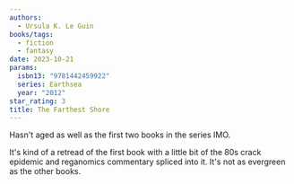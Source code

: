 ```yaml
---
authors:
  - Ursula K. Le Guin
books/tags:
  - fiction
  - fantasy
date: 2023-10-21
params:
  isbn13: "9781442459922"
  series: Earthsea
  year: "2012"
star_rating: 3
title: The Farthest Shore
---
```


Hasn't aged as well as the first two books in the series IMO.

It's kind of a retread of the first book with a little bit of the 80s crack
epidemic and reganomics commentary spliced into it. It's not as evergreen as the
other books.

<!--more-->
